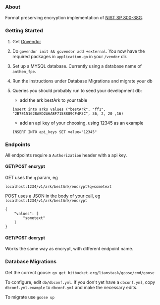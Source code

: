 ### About

Format preserving encryption implementation of [NIST SP 800-38G](http://dx.doi.org/10.6028/NIST.SP.800-38G).

### Getting Started
1. Get [Govendor](https://github.com/kardianos/govendor)
2. Do `govendor init && govendor add +external`. You now have the required packages in `application.go` in your `/vendor` dir.
3. Set up a MYSQL database. Currently using a database name of `anthem_fpe`.
4. Run the instructions under Database Migrations and migrate your db
5. Queries you should probably run to seed your development db:
    - add the ark bestArk to your table

    `insert into arks values ("bestArk", "ff1", "2B7E151628AED2A6ABF7158809CF4F3C", 36, 2, 20 ,16)`
    - add an api key of your choosing, using 12345 as an example
    
    `INSERT INTO api_keys SET value="12345"`

### Endpoints
All endpoints require a `Authorization` header with a api key.

#### GET/POST encrypt
GET uses the `q` param, eg

`localhost:1234/v1/ark/bestArk/encrypt?q=sometext`

POST uses a JSON in the body of your call, eg
`localhost:1234/v1/ark/bestArk/encrypt`

```
{
    "values": [
        "sometext"
    ]
}
```

#### GET/POST decrypt
Works the same way as encrypt, with different endpoint name.

### Database Migrations
Get the correct goose:
`go get bitbucket.org/liamstask/goose/cmd/goose`

To configure, edit `db/dbconf.yml`. If you don't yet have a `dbconf.yml`, copy `dbconf.yml.example` to `dbconf.yml` and make the necessary edits.

To migrate use `goose up`
